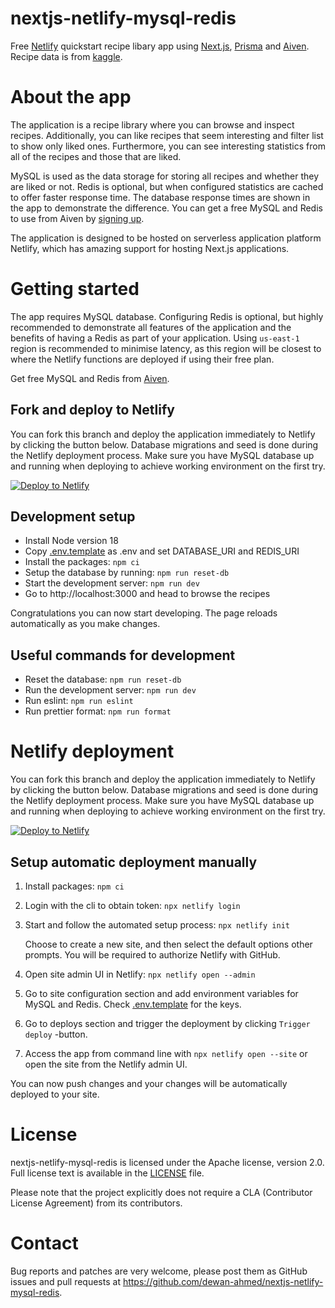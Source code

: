 # nextjs-netlify-mysql-redis

Free [Netlify](https://www.netlify.com/) quickstart recipe libary app using [Next.js](https://nextjs.org/), [Prisma](https://www.prisma.io/) and [Aiven](https://aiven.io). Recipe data is from [kaggle](https://www.kaggle.com/datasets/thedevastator/better-recipes-for-a-better-life).

# About the app

The application is a recipe library where you can browse and inspect recipes. Additionally, you can like recipes that seem interesting and filter list to show only liked ones. Furthermore, you can see interesting statistics from all of the recipes and those that are liked.

MySQL is used as the data storage for storing all recipes and whether they are liked or not. Redis is optional, but when configured statistics are cached to offer faster response time. The database response times are shown in the app to demonstrate the difference. You can get a free MySQL and Redis to use from Aiven by [signing up](https://console.aiven.io/signup?referral_code=v3tvatqoyzbu3yp2oiy9).

The application is designed to be hosted on serverless application platform Netlify, which has amazing support for hosting Next.js applications.

# Getting started

The app requires MySQL database. Configuring Redis is optional, but highly recommended to demonstrate all features of the application and the benefits of having a Redis as part of your application. Using `us-east-1` region is recommended to minimise latency, as this region will be closest to where the Netlify functions are deployed if using their free plan.

Get free MySQL and Redis from [Aiven](https://console.aiven.io).

## Fork and deploy to Netlify

You can fork this branch and deploy the application immediately to Netlify by clicking the button below. Database migrations and seed is done during the Netlify deployment process. Make sure you have MySQL database up and running when deploying to achieve working environment on the first try.

[![Deploy to Netlify](https://www.netlify.com/img/deploy/button.svg)](https://app.netlify.com/start/deploy?repository=https://github.com/dewan-ahmed/nextjs-netlify-mysql-redis)

## Development setup

- Install Node version 18
- Copy [.env.template](.env.template) as .env and set DATABASE_URI and REDIS_URI
- Install the packages: `npm ci`
- Setup the database by running: `npm run reset-db`
- Start the development server: `npm run dev`
- Go to http://localhost:3000 and head to browse the recipes

Congratulations you can now start developing. The page reloads automatically as you make changes.

## Useful commands for development

- Reset the database: `npm run reset-db`
- Run the development server: `npm run dev`
- Run eslint: `npm run eslint`
- Run prettier format: `npm run format`

# Netlify deployment

You can fork this branch and deploy the application immediately to Netlify by clicking the button below. Database migrations and seed is done during the Netlify deployment process. Make sure you have MySQL database up and running when deploying to achieve working environment on the first try.

[![Deploy to Netlify](https://www.netlify.com/img/deploy/button.svg)](https://app.netlify.com/start/deploy?repository=https://github.com/Aiven-Labs/nextjs-netlify)

## Setup automatic deployment manually

1. Install packages: `npm ci`
1. Login with the cli to obtain token: `npx netlify login`
1. Start and follow the automated setup process: `npx netlify init`

   Choose to create a new site, and then select the default options other prompts. You will be required to authorize Netlify with GitHub.

1. Open site admin UI in Netlify: `npx netlify open --admin`
1. Go to site configuration section and add environment variables for MySQL and Redis. Check [.env.template](.env.template) for the keys.
1. Go to deploys section and trigger the deployment by clicking `Trigger deploy` -button.
1. Access the app from command line with `npx netlify open --site` or open the site from the Netlify admin UI.

You can now push changes and your changes will be automatically deployed to your site.

# License

nextjs-netlify-mysql-redis is licensed under the Apache license, version 2.0. Full license text is available in the [LICENSE](LICENSE) file.

Please note that the project explicitly does not require a CLA (Contributor License Agreement) from its contributors.

# Contact

Bug reports and patches are very welcome, please post them as GitHub issues and pull requests at https://github.com/dewan-ahmed/nextjs-netlify-mysql-redis.
